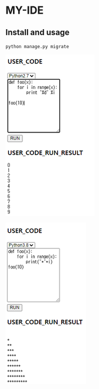 # MY-IDE

## Install and usage
```shell
python manage.py migrate
```

![1](https://github.com/sanggi-wjg/my-ide/blob/main/docs/1.png?raw=true)

![2](https://github.com/sanggi-wjg/my-ide/blob/main/docs/2.png?raw=true)